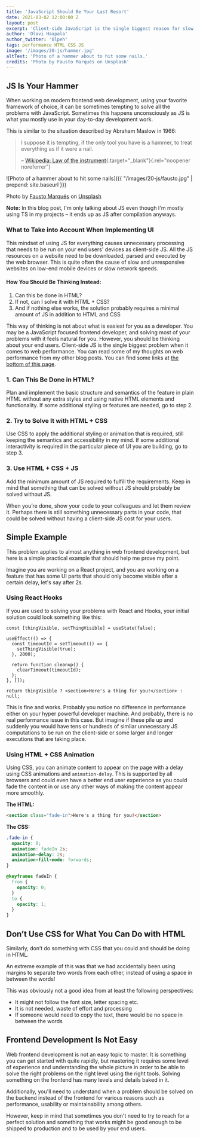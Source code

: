 ```yaml
---
title: 'JavaScript Should Be Your Last Resort'
date: 2021-03-02 12:00:00 Z
layout: post
excerpt: 'Client-side JavaScript is the single biggest reason for slow websites. It should be avoided and only used cautiously if nothing else works.'
author: 'Olavi Haapala'
author_twitter: '0lpeh'
tags: performance HTML CSS JS
image: '/images/20-js/hammer.jpg'
altText: 'Photo of a hammer about to hit some nails.'
credits: 'Photo by Fausto Marqués on Unsplash'
---
```


## JS Is Your Hammer

When working on modern frontend web development, using your favorite framework of choice, it can be sometimes tempting to solve all the problems with JavaScript. Sometimes this happens unconsciously as JS is what you mostly use in your day-to-day development work.

This is similar to the situation described by Abraham Maslow in 1966:

> I suppose it is tempting, if the only tool you have is a hammer, to treat everything as if it were a nail.
>
> – [Wikipedia: Law of the instrument](https://en.wikipedia.org/wiki/Law_of_the_instrument){:target="\_blank"}{:rel="noopener noreferrer"}

![Photo of a hammer about to hit some nails]({{ "/images/20-js/fausto.jpg" | prepend: site.baseurl }})

<span>Photo by <a href="https://unsplash.com/@faustomarques?utm_source=unsplash&amp;utm_medium=referral&amp;utm_content=creditCopyText">Fausto Marqués</a> on <a href="https://unsplash.com/s/photos/hammer-fausto-marques?utm_source=unsplash&amp;utm_medium=referral&amp;utm_content=creditCopyText">Unsplash</a></span>

**Note:** In this blog post, I'm only talking about JS even though I'm mostly using TS in my projects – it ends up as JS after compilation anyways.

### What to Take into Account When Implementing UI

This mindset of using JS for everything causes unnecessary processing that needs to be run on your end users' devices as client-side JS. All the JS resources on a website need to be downloaded, parsed and executed by the web browser. This is quite often the cause of slow and unresponsive websites on low-end mobile devices or slow network speeds.

#### How You Should Be Thinking Instead:

1. Can this be done in HTML?
1. If not, can I solve it with HTML + CSS?
1. And if nothing else works, the solution probably requires a minimal amount of JS in addition to HTML and CSS

This way of thinking is not about what is easiest for you as a developer. You may be a JavaScript focused frontend developer, and solving most of your problems with it feels natural for you. However, you should be thinking about your end users. Client-side JS is the single biggest problem when it comes to web performance. You can read some of my thoughts on web performance from my other blog posts. You can find some links at [the bottom of this page](#also-read-these).

### 1. Can This Be Done in HTML?

Plan and implement the basic structure and semantics of the feature in plain HTML without any extra styles and using native HTML elements and functionality. If some additional styling or features are needed, go to step 2.

### 2. Try to Solve It with HTML + CSS

Use CSS to apply the additional styling or animation that is required, still keeping the semantics and accessibility in my mind. If some additional interactivity is required in the particular piece of UI you are building, go to step 3.

### 3. Use HTML + CSS + JS

Add the minimum amount of JS required to fulfill the requirements. Keep in mind that something that can be solved without JS should probably be solved without JS.

When you’re done, show your code to your colleagues and let them review it. Perhaps there is still something unnecessary parts in your code, that could be solved without having a client-side JS cost for your users.

## Simple Example

This problem applies to almost anything in web frontend development, but here is a simple practical example that should help me prove my point.

Imagine you are working on a React project, and you are working on a feature that has some UI parts that should only become visible after a certain delay, let's say after 2s.

### Using React Hooks

If you are used to solving your problems with React and Hooks, your initial solution could look something like this:

```tsx
const [thingVisible, setThingVisible] = useState(false);

useEffect(() => {
  const timeoutId = setTimeout(() => {
    setThingVisible(true);
  }, 2000);

  return function cleanup() {
    clearTimeout(timeoutId);
  };
}, []);

return thingVisible ? <section>Here's a thing for you!</section> : null;
```

This is fine and works. Probably you notice no difference in performance either on your hyper powerful developer machine. And probably, there is no real performance issue in this case. But imagine if these pile up and suddenly you would have tens or hundreds of similar unnecessary JS computations to be run on the client-side or some larger and longer executions that are taking place.

### Using HTML + CSS Animation

Using CSS, you can animate content to appear on the page with a delay using CSS animations and `animation-delay`. This is supported by all browsers and could even have a better end user experience as you could fade the content in or use any other ways of making the content appear more smoothly.

**The HTML:**

```html
<section class="fade-in">Here's a thing for you!</section>
```

**The CSS:**

```css
.fade-in {
  opacity: 0;
  animation: fadeIn 2s;
  animation-delay: 2s;
  animation-fill-mode: forwards;
}

@keyframes fadeIn {
  from {
    opacity: 0;
  }
  to {
    opacity: 1;
  }
}
```

## Don’t Use CSS for What You Can Do with HTML

Similarly, don’t do something with CSS that you could and should be doing in HTML.

An extreme example of this was that we had accidentally been using margins to separate two words from each other, instead of using a space in between the words!

This was obviously not a good idea from at least the following perspectives:

- It might not follow the font size, letter spacing etc.
- It is not needed, waste of effort and processing
- If someone would need to copy the text, there would be no space in between the words

## Frontend Development Is Not Easy

Web frontend development is not an easy topic to master. It is something you can get started with quite rapidly, but mastering it requires some level of experience and understanding the whole picture in order to be able to solve the right problems on the right level using the right tools. Solving something on the frontend has many levels and details baked in it.

Additionally, you'll need to understand when a problem should be solved on the backend instead of the frontend for various reasons such as performance, usability or maintainability among others.

However, keep in mind that sometimes you don't need to try to reach for a perfect solution and something that works might be good enough to be shipped to production and to be used by your end users.
